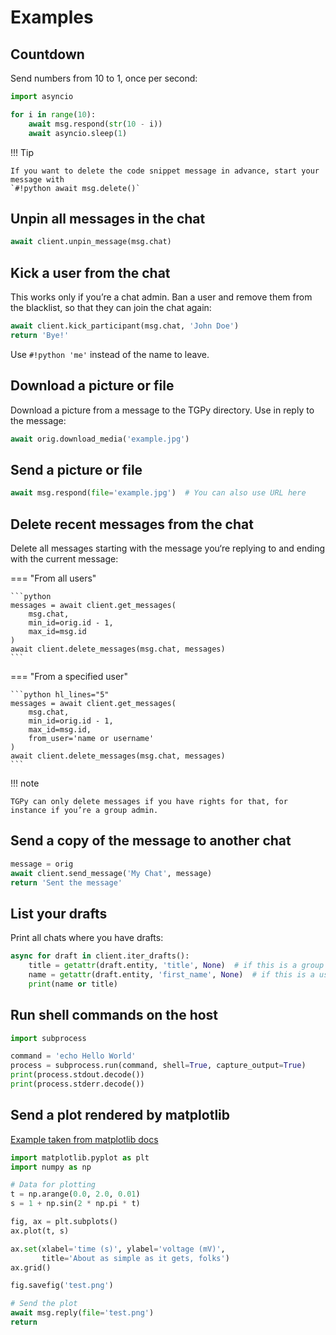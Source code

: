 # Examples

## Countdown

Send numbers from 10 to 1, once per second:

```python
import asyncio

for i in range(10):
    await msg.respond(str(10 - i))
    await asyncio.sleep(1)
```

!!! Tip

    If you want to delete the code snippet message in advance, start your message with 
    `#!python await msg.delete()`


## Unpin all messages in the chat

```python
await client.unpin_message(msg.chat)
```

## Kick a user from the chat

This works only if you’re a chat admin. Ban a user and remove them from the blacklist, so that they can join the chat
again:

```python
await client.kick_participant(msg.chat, 'John Doe')
return 'Bye!'
```

Use `#!python 'me'` instead of the name to leave.

## Download a picture or file

Download a picture from a message to the TGPy directory. Use in reply to the message:

```python
await orig.download_media('example.jpg')
```

## Send a picture or file

```python
await msg.respond(file='example.jpg')  # You can also use URL here
```

## Delete recent messages from the chat

Delete all messages starting with the message you‘re replying to and ending with the current message:

=== "From all users"
    
    ```python
    messages = await client.get_messages(
        msg.chat,
        min_id=orig.id - 1,
        max_id=msg.id
    )
    await client.delete_messages(msg.chat, messages)
    ```

=== "From a specified user"

    ```python hl_lines="5"
    messages = await client.get_messages(
        msg.chat,
        min_id=orig.id - 1,
        max_id=msg.id,
        from_user='name or username'
    )
    await client.delete_messages(msg.chat, messages)
    ```

!!! note

    TGPy can only delete messages if you have rights for that, for instance if you’re a group admin.

## Send a copy of the message to another chat

```python
message = orig
await client.send_message('My Chat', message)
return 'Sent the message'
```

## List your drafts

Print all chats where you have drafts:

```python
async for draft in client.iter_drafts():
    title = getattr(draft.entity, 'title', None)  # if this is a group or a channel
    name = getattr(draft.entity, 'first_name', None)  # if this is a user
    print(name or title)
```

## Run shell commands on the host

```python
import subprocess

command = 'echo Hello World'
process = subprocess.run(command, shell=True, capture_output=True)
print(process.stdout.decode())
print(process.stderr.decode())
```

## Send a plot rendered by matplotlib

[Example taken from matplotlib docs](https://matplotlib.org/stable/gallery/lines_bars_and_markers/simple_plot.html)

```python
import matplotlib.pyplot as plt
import numpy as np

# Data for plotting
t = np.arange(0.0, 2.0, 0.01)
s = 1 + np.sin(2 * np.pi * t)

fig, ax = plt.subplots()
ax.plot(t, s)

ax.set(xlabel='time (s)', ylabel='voltage (mV)',
       title='About as simple as it gets, folks')
ax.grid()

fig.savefig('test.png')

# Send the plot
await msg.reply(file='test.png')
return 
```
